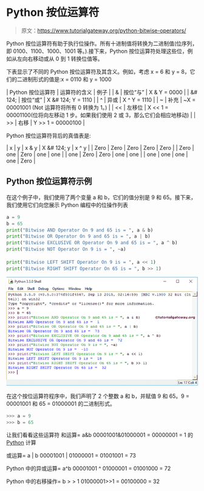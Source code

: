# Python 按位运算符

> 原文：<https://www.tutorialgateway.org/python-bitwise-operators/>

Python 按位运算符有助于执行位操作。所有十进制值将转换为二进制值(位序列，即 0100、1100、1000、1001 等。).接下来，Python 按位运算符处理这些位，例如从左向右移动或从 0 到 1 转换位值等。

下表显示了不同的 Python 按位运算符及其含义。例如，考虑 x = 6 和 y = 8，它们的二进制形式的值是:x = 0110 和 y = 1000

| Python 按位运算符 | 运算符的含义 | 例子 |
| & | 按位“与” | X & Y = 0000 |
| &# 124; | 按位“或” | X &# 124; Y = 1110 |
| ^ | 异或 | X ^ Y = 1110 |
| ~ | 补充 | ~X = 00001001 (Not 运算符将所有 0 转换为 1。) |
| << | 左移位 | X << 1 = 00001100(位将向左移动 1 步。如果我们使用 2 或 3，那么它们会相应地移动) |
| >> | 右移 | Y >> 1 = 00000100 |

Python 按位运算符背后的真值表是:

| x | y | x & y | X &# 124; y | x ^ y |
| Zero | Zero | Zero | Zero | Zero |
| Zero | one | Zero | one | one |
| one | Zero | Zero | one | one |
| one | one | one | one | Zero |

## Python 按位运算符示例

在这个例子中，我们使用了两个变量 a 和 b，它们的值分别是 9 和 65。接下来，我们使用它们向您展示 Python 编程中的位操作列表

```py
a = 9
b = 65
print("Bitwise AND Operator On 9 and 65 is = ", a & b)
print("Bitwise OR Operator On 9 and 65 is = ", a | b)
print("Bitwise EXCLUSIVE OR Operator On 9 and 65 is = ", a ^ b)
print("Bitwise NOT Operator On 9 is = ", ~a)

print("Bitwise LEFT SHIFT Operator On 9 is = ", a << 1)
print("Bitwise RIGHT SHIFT Operator On 65 is = ", b >> 1)
```

![Python Bitwise Operators 1](img/9ba5aa29aa2000ddeb9eeb63c484ad63.png)

在这个按位运算符程序中，我们声明了 2 个整数 a 和 b，并赋值 9 和 65。9 = 00001001 和 65 = 01000001 的二进制形式。

```py
>>> a = 9
>>> b = 65
```

让我们看看这些运算符
和运算= a&b
00001001&01000001 = 00000001 = 1 的 [Python](https://www.tutorialgateway.org/python-tutorial/) 计算

或运算= a | b
00001001 | 01000001 = 01001001 = 73

Python 中的异或运算= a^b
00001001 ^ 01000001 = 01001000 = 72

Python 中的右移操作= b > > 1
01000001>>1 = 00100000 = 32
